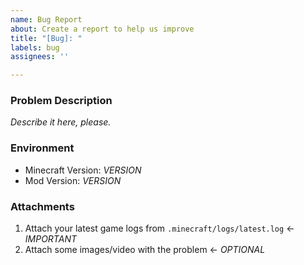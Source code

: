 ```yaml
---
name: Bug Report
about: Create a report to help us improve
title: "[Bug]: "
labels: bug
assignees: ''

---
```


### Problem Description

*Describe it here, please.*

### Environment

- Minecraft Version: *VERSION*
- Mod Version: *VERSION*

### Attachments
1) Attach your latest game logs from `.minecraft/logs/latest.log` ← *IMPORTANT*
2) Attach some images/video with the problem ← *OPTIONAL*
